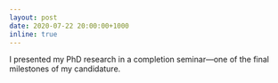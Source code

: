 ```yaml
---
layout: post
date: 2020-07-22 20:00:00+1000
inline: true
---
```


I presented my PhD research in a completion seminar—one of the final milestones of my candidature.
